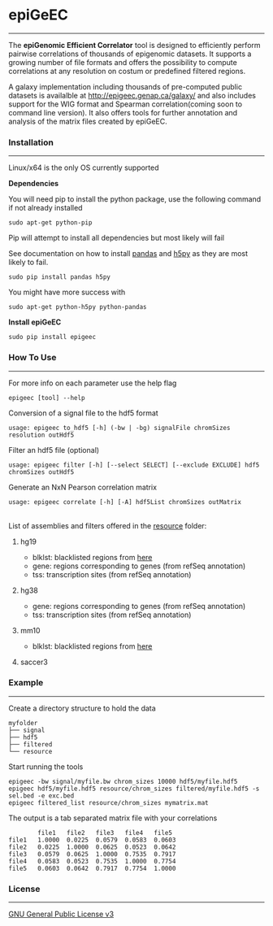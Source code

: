 # epiGeEC
- - - -
The **epiGenomic Efficient Correlator** tool is designed to efficiently perform pairwise correlations of thousands of epigenomic datasets. It supports a growing number of file formats and offers the possibility to compute correlations at any resolution on costum or predefined filtered regions.  
  
A galaxy implementation including thousands of pre-computed public datasets is availalble at http://epigeec.genap.ca/galaxy/ and also includes support for the WIG format and Spearman correlation(coming soon to command line version). It also offers tools for further annotation and analysis of the matrix files created by epiGeEC.

### Installation
- - - -
Linux/x64 is the only OS currently supported

**Dependencies**

You will need pip to install the python package, use the following command if not already installed

	sudo apt-get python-pip  
	
Pip will attempt to install all dependencies but most likely will fail

See documentation on how to install [pandas](https://github.com/svaksha/PyData-Workshop-Sprint/wiki/linux-install-pandas) and [h5py](http://docs.h5py.org/en/latest/build.html) as they are most likely to fail.

	sudo pip install pandas h5py

You might have more success with

	sudo apt-get python-h5py python-pandas

**Install epiGeEC**

	sudo pip install epigeec  


### How To Use
- - - -

For more info on each parameter use the help flag

	epigeec [tool] --help

Conversion of a signal file to the hdf5 format

	usage: epigeec to_hdf5 [-h] (-bw | -bg) signalFile chromSizes resolution outHdf5

Filter an hdf5 file (optional)  

	usage: epigeec filter [-h] [--select SELECT] [--exclude EXCLUDE] hdf5 chromSizes outHdf5

Generate an NxN Pearson correlation matrix  

	usage: epigeec correlate [-h] [-A] hdf5List chromSizes outMatrix 
  
‌‌   
List of assemblies and filters offered in the [resource](epigeec/resource) folder:

1. hg19  
    * blklst: blacklisted regions from [here](https://sites.google.com/site/anshulkundaje/projects/blacklists)  
    * gene: regions corresponding to genes (from refSeq annotation)  
    * tss: transcription sites (from refSeq annotation)  
    
1. hg38    
    * gene: regions corresponding to genes (from refSeq annotation)  
    * tss: transcription sites (from refSeq annotation)  
    
1. mm10   
    * blklst: blacklisted regions from [here](https://sites.google.com/site/anshulkundaje/projects/blacklists)   
    
1. saccer3 
  
  
### Example
- - - -

Create a directory structure to hold the data

	myfolder  
	├── signal  
	├── hdf5  
	├── filtered
	└── resource 

Start running the tools

	epigeec -bw signal/myfile.bw chrom_sizes 10000 hdf5/myfile.hdf5
	epigeec hdf5/myfile.hdf5 resource/chrom_sizes filtered/myfile.hdf5 -s sel.bed -e exc.bed
	epigeec filtered_list resource/chrom_sizes mymatrix.mat  

The output is a tab separated matrix file with your correlations

			file1	file2	file3	file4	file5  
	file1	1.0000	0.0225	0.0579	0.0583	0.0603  
	file2	0.0225	1.0000	0.0625	0.0523	0.0642  
	file3	0.0579	0.0625	1.0000	0.7535	0.7917  
	file4	0.0583	0.0523	0.7535	1.0000	0.7754  
	file5	0.0603	0.0642	0.7917	0.7754	1.0000  

### License
- - - -
[GNU General Public License v3](LICENSE)
